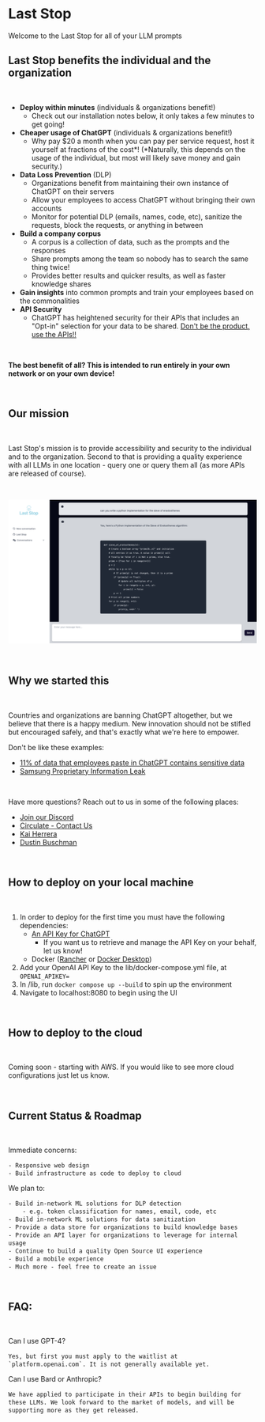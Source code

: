 # Last Stop 

Welcome to the Last Stop for all of your LLM prompts

## Last Stop benefits the individual and the organization

<br />

- __Deploy within minutes__ (individuals & organizations benefit!)
    - Check out our installation notes below, it only takes a few minutes to get going!
- __Cheaper usage of ChatGPT__ (individuals & organizations benefit!)
    - Why pay $20 a month when you can pay per service request, host it yourself at fractions of the cost*! (*Naturally, this depends on the usage of the individual, but most will likely save money and gain security.)
- __Data Loss Prevention__ (DLP)
    - Organizations benefit from maintaining their own instance of ChatGPT on their servers
    - Allow your employees to access ChatGPT without bringing their own accounts
    - Monitor for potential DLP (emails, names, code, etc), sanitize the requests, block the requests, or anything in between
- __Build a company corpus__
    - A corpus is a collection of data, such as the prompts and the responses
    - Share prompts among the team so nobody has to search the same thing twice!
    - Provides better results and quicker results, as well as faster knowledge shares
- __Gain insights__ into common prompts and train your employees based on the commonalities
- __API Security__
    - ChatGPT has heightened security for their APIs that includes an "Opt-in" selection for your data to be shared. [Don't be the product, use the APIs!!](https://help.openai.com/en/articles/7039943-data-usage-for-consumer-services-faq)

 <br />

__The best benefit of all? This is intended to run entirely in your own network or on your own device!__

<br />

## Our mission

<br />

Last Stop's mission is to provide accessibility and security to the individual and to the organization. Second to that is providing a quality experience with all LLMs in one location - query one or query them all (as more APIs are released of course).

<br />

![Example image of LLM functionality](assets/example.png)

<br />

## Why we started this

<br />

Countries and organizations are banning ChatGPT altogether, but we believe that there is a happy medium. New innovation should not be stifled but encouraged safely, and that's exactly what we're here to empower.

Don't be like these examples:

- [11% of data that employees paste in ChatGPT contains sensitive data](https://www.csoonline.com/article/3691115/sharing-sensitive-business-data-with-chatgpt-could-be-risky.html)
- [Samsung Proprietary Information Leak](https://mashable.com/article/samsung-chatgpt-leak-details)

<br />

Have more questions? Reach out to us in some of the following places:
- [Join our Discord](https://discord.gg/J8S4SYBqsq)
- [Circulate - Contact Us](https://www.circulate.dev/contact)
- [Kai Herrera](https://www.linkedin.com/in/kai-herrera/)
- [Dustin Buschman](https://www.linkedin.com/in/dbuschman/)

<br />

## How to deploy on your local machine

<br />

1. In order to deploy for the first time you must have the following dependencies:
    - [An API Key for ChatGPT](https://platform.openai.com/overview)
        - If you want us to retrieve and manage the API Key on your behalf, let us know! 
    - Docker ([Rancher](https://rancherdesktop.io/) or [Docker Desktop](https://docs.docker.com/desktop/))
1. Add your OpenAI API Key to the lib/docker-compose.yml file, at `OPENAI_APIKEY=` 
1. In /lib, run `docker compose up --build` to spin up the environment 
1. Navigate to localhost:8080 to begin using the UI

<br />

## How to deploy to the cloud

<br />

Coming soon - starting with AWS. If you would like to see more cloud configurations just let us know.

<br />

## Current Status & Roadmap

<br />

Immediate concerns:
```
- Responsive web design
- Build infrastructure as code to deploy to cloud
```

We plan to:
```
- Build in-network ML solutions for DLP detection
    - e.g. token classification for names, email, code, etc
- Build in-network ML solutions for data sanitization
- Provide a data store for organizations to build knowledge bases
- Provide an API layer for organizations to leverage for internal usage
- Continue to build a quality Open Source UI experience
- Build a mobile experience
- Much more - feel free to create an issue
```

<br />

## FAQ:

<br />

Can I use GPT-4?
```
Yes, but first you must apply to the waitlist at `platform.openai.com`. It is not generally available yet.
```

Can I use Bard or Anthropic?
```
We have applied to participate in their APIs to begin building for these LLMs. We look forward to the market of models, and will be supporting more as they get released.
```

